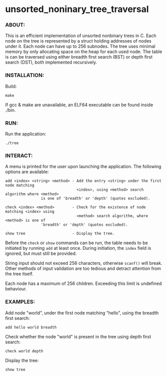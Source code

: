 # unsorted_noninary_tree_traversal


### ABOUT:

This is an efficient implementation of unsorted nonbinary trees in C. Each node on the
tree is represented by a struct holding addresses of nodes under it. Each node can have
up to 256 subnodes. The tree uses minimal memory by only allocating space on the heap
for each used node. The table is can be traversed using either breadth first search 
(BST) or depth first search (DST), both implemented recursively.



### INSTALLATION:

Build:
```
make
```

If gcc & make are unavailable, an ELF64 executable can be found inside ./bin.



### RUN:

Run the application:
```
./tree
```



### INTERACT:

A menu is printed for the user upon launching the application. The following options
are available:
```
add <index> <string> <method> - Add the entry <string> under the first node matching
                                <index>, using <method> search algorithm where <method>
				is one of 'breadth' or 'depth' (quotes excluded).

check <index> <method>        - Check for the existence of node matching <index> using
                                <method> search algorithm, where <method> is one of
				'breadth' or 'depth' (quotes excluded).

show tree                     - Display the tree. 
```

Before the ```check``` or ```show``` commands can be run, the table needs to be
initiated by running ```add``` at least once. During initiation, the ```index``` field
is ignored, but must still be provided.

String input should not exceed 256 characters, otherwise ```scanf()``` will break. Other
methods of input validation are too tedious and detract attention from the tree itself.

Each node has a maximum of 256 children. Exceeding this limit is undefined behaviour.



### EXAMPLES:

Add node "world", under the first node matching "hello", using the breadth first search:
```
add hello world breadth
```

Check whether the node "world" is present in the tree using depth first search:
```
check world depth
```

Display the tree:
```
show tree
```
